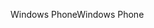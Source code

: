 <span data-ttu-id="62157-101">Windows Phone</span><span class="sxs-lookup"><span data-stu-id="62157-101">Windows Phone</span></span>